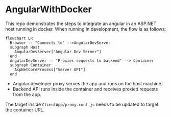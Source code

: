 # AngularWithDocker

This repo demonstrates the steps to integrate an angular in an ASP.NET host running in docker. When running in development, the flow is as follows:

```mermaid
flowchart LR
  Browser -- "Connects to" -->AngularDevServer
  subgraph Host
    AngularDevServer["Angular Dev Server"]
  end
  AngularDevServer -- "Proxies requests to backend" --> Container
  subgraph Container
    AspNetCoreProcess["Server API"]
  end
```
* Angular developer proxy serves the app and runs on the host machine.
* Backend API runs inside the container and receives proxied requests from the app.

The target inside `ClientApp/proxy.conf.js` needs to be updated to target the container URL.

